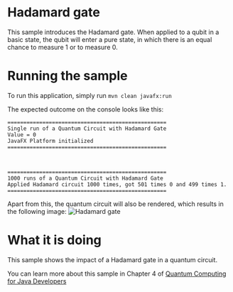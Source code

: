 # Hadamard gate

This sample introduces the Hadamard gate. When applied to 
a qubit in a basic state, the qubit will enter a pure state,
in which there is an equal chance to measure 1 or to measure 0.

# Running the sample

To run this application, simply run
`mvn clean javafx:run`

The expected outcome on the console looks like this:

```
==================================================
Single run of a Quantum Circuit with Hadamard Gate
Value = 0
JavaFX Platform initialized
==================================================



==================================================
1000 runs of a Quantum Circuit with Hadamard Gate
Applied Hadamard circuit 1000 times, got 501 times 0 and 499 times 1.
==================================================

```
Apart from this, the quantum circuit will also be rendered,
which results in the following image:
![Hadamard gate](/resources/ch4-hadamard.png)


# What it is doing

This sample shows the impact of a Hadamard gate in a quantum circuit.

You can learn more about this sample in Chapter 4 of [Quantum Computing for Java Developers](https://www.manning.com/books/quantum-computing-for-java-developers?a_aid=quantumjava&a_bid=e5166ab9)

